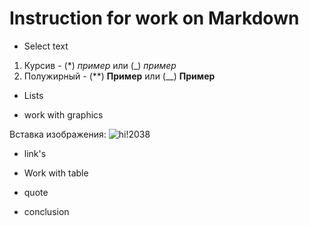 # Instruction for work on Markdown
* Select text
1. Курсив - (*) *пример* или (_) _пример_
2. Полужирный - (**) **Пример** или (__) __Пример__


* Lists

* work with graphics

Вставка изображения: ![hi!2038](watchface.png)

* link's

* Work with table

* quote

* conclusion 
